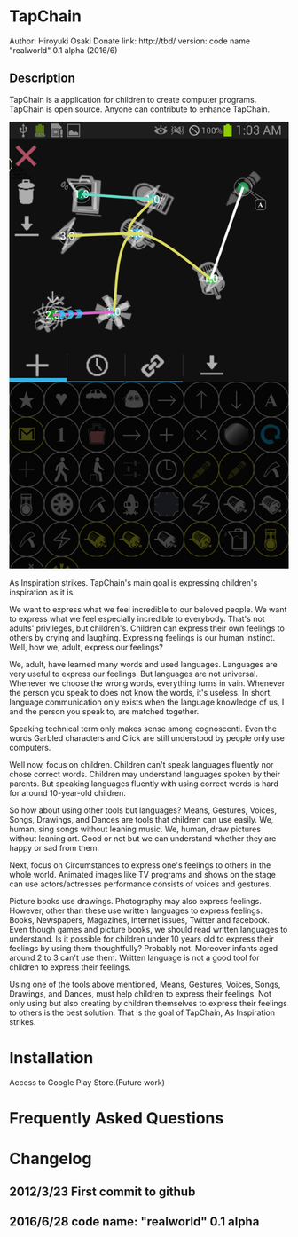# TapChain
Author: Hiroyuki Osaki
Donate link: http://tbd/
version: code name "realworld" 0.1 alpha (2016/6)

## Description
TapChain is a application for children to create computer programs.
TapChain is open source.
Anyone can contribute to enhance TapChain.

![TapChain](https://github.com/onelittlenightmusic/TapChain/blob/master/screen.png?raw=true "Editor")

As Inspiration strikes.
TapChain's main goal is expressing children's inspiration as it is.

We want to express what we feel incredible to our beloved people.
We want to express what we feel especially incredible to everybody.
That's not adults' privileges, but children's.
Children can express their own feelings to others by crying and laughing.
Expressing feelings is our human instinct.
Well, how we, adult, express our feelings?

We, adult, have learned many words and used languages.
Languages are very useful to express our feelings. But languages are not universal.
Whenever we choose the wrong words, everything turns in vain.
Whenever the person you speak to does not know the words, it's useless.
In short, language communication only exists when the language knowledge of us, I and the person you speak to, are matched together.

Speaking technical term only makes sense among cognoscenti.
Even the words Garbled characters and Click are still understood by people only use computers.

Well now, focus on children.
Children can't speak languages fluently nor chose correct words.
Children may understand languages spoken by their parents.
But speaking languages fluently with using correct words is hard for around 10-year-old children.

So how about using other tools but languages?
Means, Gestures, Voices, Songs, Drawings, and Dances are tools that children can use easily.
We, human, sing songs without leaning music.
We, human, draw pictures without leaning art.
Good or not but we can understand whether they are happy or sad from them.

Next, focus on Circumstances to express one's feelings to others in the whole world.
Animated images like TV programs and shows on the stage can use actors/actresses performance consists of voices and gestures.

Picture books use drawings. Photography may also express feelings.
However, other than these use written languages to express feelings.
Books, Newspapers, Magazines, Internet issues, Twitter and facebook.
Even though games and picture books, we should read written languages
to understand.
Is it possible for children under 10 years old to express their feelings by using them thoughtfully?
Probably not.
Moreover infants aged around 2 to 3 can't use them.
Written language is not a good tool for children to express their
feelings.

Using one of the tools above mentioned, Means, Gestures, Voices, Songs, Drawings, and Dances, must help children to express their feelings.
Not only using but also creating by children themselves to express their feelings to others is the best solution.
   That is the goal of TapChain, As Inspiration strikes.

# Installation
Access to Google Play Store.(Future work)

# Frequently Asked Questions

# Changelog
## 2012/3/23 First commit to github
## 2016/6/28 code name: "realworld" 0.1 alpha
